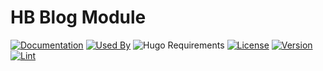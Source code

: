 # HB Blog Module

[![Documentation](https://img.shields.io/badge/docs-references-blue?logo=hugo&style=flat-square)](https://hb.hugomods.com)
[![Used By](https://flat.badgen.net/github/dependents-repo/hbstack/blog?icon=hugo&label=used+by)](https://github.com/hbstack/blog/network/dependents)
![Hugo Requirements](https://img.shields.io/badge/dynamic/json?color=important&label=requirements&query=requirements&logo=hugo&style=flat-square&url=https://api.razonyang.com/v1/hugo/modules/github.com/hbstack/blog)
[![License](https://img.shields.io/github/license/hbstack/blog?style=flat-square)](https://github.com/hbstack/blog/blob/main/LICENSE)
[![Version](https://img.shields.io/badge/dynamic/json?color=blue&label=version&query=name&url=https://api.razonyang.com/v1/github/tag/hbstack/blog&style=flat-square)](https://github.com/hbstack/blog/tags)
[![Lint](https://github.com/hbstack/blog/actions/workflows/lint.yml/badge.svg?style=flat-square)](https://github.com/hbstack/blog/actions/workflows/lint.yml)
